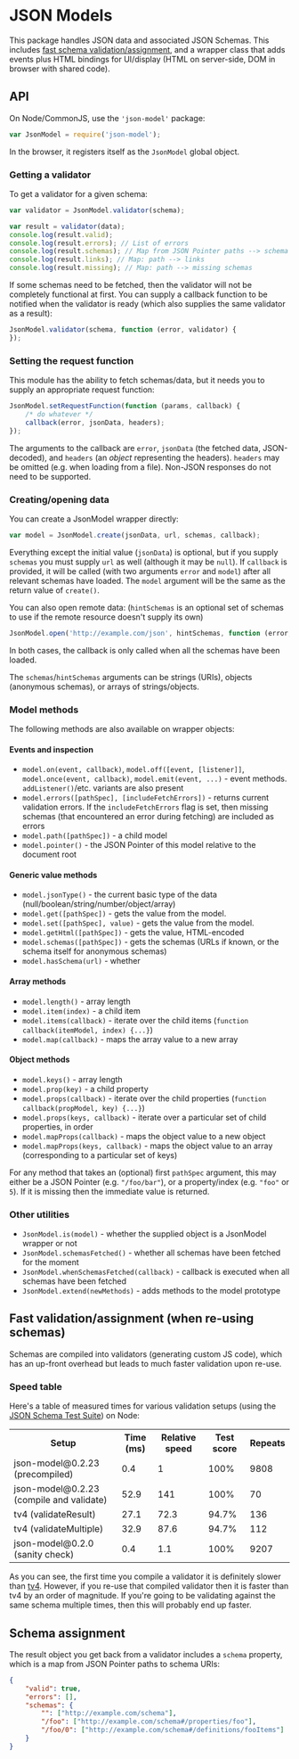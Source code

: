 # JSON Models

This package handles JSON data and associated JSON Schemas.  This includes [fast schema validation/assignment](#speed-table), and a wrapper class that adds events plus HTML bindings for UI/display (HTML on server-side, DOM in browser with shared code).

## API

On Node/CommonJS, use the `'json-model'` package:

```javascript
var JsonModel = require('json-model');
```

In the browser, it registers itself as the `JsonModel` global object.

### Getting a validator

To get a validator for a given schema:

```javascript
var validator = JsonModel.validator(schema);

var result = validator(data);
console.log(result.valid);
console.log(result.errors); // List of errors
console.log(result.schemas); // Map from JSON Pointer paths --> schema URLs
console.log(result.links); // Map: path --> links
console.log(result.missing); // Map: path --> missing schemas
```

If some schemas need to be fetched, then the validator will not be completely functional at first.  You can supply a callback function to be notified when the validator is ready (which also supplies the same validator as a result):

```javascript
JsonModel.validator(schema, function (error, validator) {
});
```

### Setting the request function

This module has the ability to fetch schemas/data, but it needs you to supply an appropriate request function:

```javascript
JsonModel.setRequestFunction(function (params, callback) {
	/* do whatever */
	callback(error, jsonData, headers);
});
```

The arguments to the callback are `error`, `jsonData` (the fetched data, JSON-decoded), and `headers` (an *object* representing the headers).  `headers` may be omitted (e.g. when loading from a file).  Non-JSON responses do not need to be supported.

### Creating/opening data

You can create a JsonModel wrapper directly:

```javascript
var model = JsonModel.create(jsonData, url, schemas, callback);
```

Everything except the initial value (`jsonData`) is optional, but if you supply `schemas` you must supply `url` as well (although it may be `null`).  If `callback` is provided, it will be called (with two arguments `error` and `model`) after all relevant schemas have loaded.  The `model` argument will be the same as the return value of `create()`.

You can also open remote data: (`hintSchemas` is an optional set of schemas to use if the remote resource doesn't supply its own)

```javascript
JsonModel.open('http://example.com/json', hintSchemas, function (error, model) {...});
```

In both cases, the callback is only called when all the schemas have been loaded.

The `schemas`/`hintSchemas` arguments can be strings (URIs), objects (anonymous schemas), or arrays of strings/objects.

<!--

### UI bindings

The UI bindings are mostly HTML-based.

#### In the browser

```javascript
model.bindTo(element);
```

Most bindings will output their interaces as HTML.  The supplied HTML is not dumped directly into the page, but is instead parsed into a DOM, and the existing document is coerced into that shape.

#### On the server

```javascript
var html = model.html(tag, attrs);
model.html(tag, attrs, function (error, html) {...});
```

`tag` and `attrs` are optional in both forms.  The HTML returned does not include the opening/closing tags itself, instead the HTML meant to sit between them.

-->

### Model methods

The following methods are also available on wrapper objects:

#### Events and inspection

* `model.on(event, callback)`, `model.off([event, [listener]]`, `model.once(event, callback)`, `model.emit(event, ...)` - event methods. `addListener()`/etc. variants are also present
* `model.errors([pathSpec], [includeFetchErrors])` - returns current validation errors.  If the `includeFetchErrors` flag is set, then missing schemas (that encountered an error during fetching) are included as errors
* `model.path([pathSpec])` - a child model
* `model.pointer()` - the JSON Pointer of this model relative to the document root

#### Generic value methods
* `model.jsonType()` - the current basic type of the data (null/boolean/string/number/object/array)
* `model.get([pathSpec])` - gets the value from the model.
* `model.set([pathSpec], value)` - gets the value from the model.
* `model.getHtml([pathSpec])` - gets the value, HTML-encoded
* `model.schemas([pathSpec])` - gets the schemas (URLs if known, or the schema itself for anonymous schemas)
* `model.hasSchema(url)` - whether

#### Array methods
* `model.length()` - array length
* `model.item(index)` - a child item
* `model.items(callback)` - iterate over the child items (`function callback(itemModel, index) {...}`)
* `model.map(callback)` - maps the array value to a new array

#### Object methods
* `model.keys()` - array length
* `model.prop(key)` - a child property
* `model.props(callback)` - iterate over the child properties (`function callback(propModel, key) {...}`)
* `model.props(keys, callback)` - iterate over a particular set of child properties, in order
* `model.mapProps(callback)` - maps the object value to a new object
* `model.mapProps(keys, callback)` - maps the object value to an array (corresponding to a particular set of keys)

For any method that takes an (optional) first `pathSpec` argument, this may either be a JSON Pointer (e.g. `"/foo/bar"`), or a property/index (e.g. `"foo"` or `5`).  If it is missing then the immediate value is returned.

### Other utilities

* `JsonModel.is(model)` - whether the supplied object is a JsonModel wrapper or not
* `JsonModel.schemasFetched()` - whether all schemas have been fetched for the moment
* `JsonModel.whenSchemasFetched(callback)` - callback is executed when all schemas have been fetched
* `JsonModel.extend(newMethods)` - adds methods to the model prototype

## Fast validation/assignment (when re-using schemas)

Schemas are compiled into validators (generating custom JS code), which has an up-front overhead but leads to much faster validation upon re-use.

### Speed table

Here's a table of measured times for various validation setups (using the [JSON Schema Test Suite](https://github.com/json-schema/JSON-Schema-Test-Suite)) on Node:

<!--SPEEDSTART-->
<table width="100%"><tr class="json-array-header"><th>Setup</th><th>Time (ms)</th><th>Relative speed</th><th>Test score</th><th>Repeats</th></tr><tr class="json-array-item"><td class="json-array-item-key"><span>json-model@0.2.23 (precompiled)</span></td><td class="json-array-item-key">0.4</td><td class="json-array-item-key">1</td><td class="json-array-item-key">100%</td><td class="json-array-item-key">9808</td></tr><tr class="json-array-item"><td class="json-array-item-key"><span>json-model@0.2.23 (compile and validate)</span></td><td class="json-array-item-key">52.9</td><td class="json-array-item-key">141</td><td class="json-array-item-key">100%</td><td class="json-array-item-key">70</td></tr><tr class="json-array-item"><td class="json-array-item-key"><span>tv4 (validateResult)</span></td><td class="json-array-item-key">27.1</td><td class="json-array-item-key">72.3</td><td class="json-array-item-key">94.7%</td><td class="json-array-item-key">136</td></tr><tr class="json-array-item"><td class="json-array-item-key"><span>tv4 (validateMultiple)</span></td><td class="json-array-item-key">32.9</td><td class="json-array-item-key">87.6</td><td class="json-array-item-key">94.7%</td><td class="json-array-item-key">112</td></tr><tr class="json-array-item"><td class="json-array-item-key"><span>json-model@0.2.0 (sanity check)</span></td><td class="json-array-item-key">0.4</td><td class="json-array-item-key">1.1</td><td class="json-array-item-key">100%</td><td class="json-array-item-key">9207</td></tr></table>
<!--SPEEDEND-->

As you can see, the first time you compile a validator it is definitely slower than [tv4](https://www.npmjs.org/package/tv4).  However, if you re-use that compiled validator then it is faster than tv4 by an order of magnitude.  If you're going to be validating against the same schema multiple times, then this will probably end up faster.

## Schema assignment

The result object you get back from a validator includes a `schema` property, which is a map from JSON Pointer paths to schema URIs:

```json
{
	"valid": true,
	"errors": [],
	"schemas": {
		"": ["http://example.com/schema"],
		"/foo": ["http://example.com/schema#/properties/foo"],
		"/foo/0": ["http://example.com/schema#/definitions/fooItems"]
	}
}
```